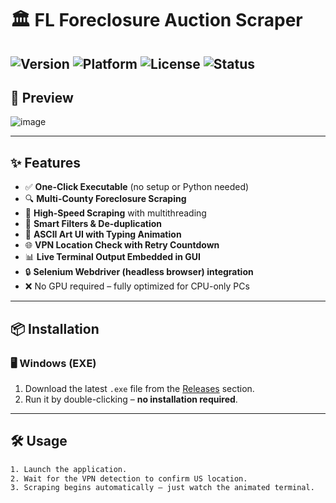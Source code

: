 # 🏛️ FL Foreclosure Auction Scraper
![Version](https://img.shields.io/badge/version-1.0.0-blue.svg)
![Platform](https://img.shields.io/badge/platform-Windows-lightgrey.svg)
![License](https://img.shields.io/badge/license-MIT-green.svg)
![Status](https://img.shields.io/badge/status-Production-brightgreen.svg)
---

## 📸 Preview

![image](https://github.com/user-attachments/assets/1619dd5b-edd0-4344-aa2f-bac2a6281aae)

---

## ✨ Features

- ✅ **One-Click Executable** (no setup or Python needed)
- 🔍 **Multi-County Foreclosure Scraping**
- 🚀 **High-Speed Scraping** with multithreading
- 🧠 **Smart Filters & De-duplication**
- 🎨 **ASCII Art UI with Typing Animation**
- 🌐 **VPN Location Check with Retry Countdown**
- 📊 **Live Terminal Output Embedded in GUI**
- 🔒 **Selenium Webdriver (headless browser) integration**
- ❌ No GPU required – fully optimized for CPU-only PCs

---

## 📦 Installation

### 🖥️ Windows (EXE)
1. Download the latest `.exe` file from the [Releases](https://github.com/Naiem-ahemad/Fl-Foreclosure-County-Scraper/releases/tag/v1.0) section.
2. Run it by double-clicking – **no installation required**.

---

## 🛠️ Usage

```bash
1. Launch the application.
2. Wait for the VPN detection to confirm US location.
3. Scraping begins automatically – just watch the animated terminal.
